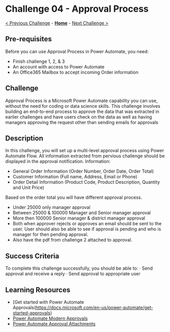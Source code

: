 # Challenge 04 - Approval Process

[< Previous Challenge](./Challenge-03.md) - **[Home](../README.md)** - [Next Challenge >](./Challenge-05.md)

## Pre-requisites

Before you can use Approval Process in Power Automate, you need:
- Finish challenge 1, 2, & 3
- An account with access to Power Automate
- An Office365 Mailbox to accept incoming Order information

## Challenge

Approval Process is a Microsoft Power Automate capability you can use, without the need for coding or data science skills. This challenge involves building an end-to-end process to approve the data that was extracted in earlier challenges and have users check on the data as well as having managers approving the request other than sending emails for approvals

## Description

In this challenge, you will set up a multi-level approval process using Power Automate Flow.
All information extracted from pervious challenge should be displayed in the approval notification.
Information:
- General Order Information (Order Number, Order Date, Order Total)
- Customer Information (Full name, Address, Email or Phone)
- Order Detail Information (Product Code, Product Description, Quantity and Unit Price)
	
Based on the order total you will have different approval process.
- Under 25000 only manager approval
- Between 25000 & 100000 Manager and  Senior manager approval
- More then 100000 Senior manager & district manager approval
- Both when approver rejects or approves an email should be sent to the user. User should also be able to see if approval is pending and who is manager for then pending approval.
- Also have the pdf from challenge 2 attached to approval.


## Success Criteria

To complete this challenge successfully, you should be able to:
	· Send approval and receive a reply
	· Send approval to appropriate user 

## Learning Resources

* [Get started with Power Automate Approvals(https://docs.microsoft.com/en-us/power-automate/get-started-approvals)
* [Power Automate Modern Approvals](https://docs.microsoft.com/en-us/power-automate/modern-approvals)
* [Power Automate Approval Attachments](https://docs.microsoft.com/en-us/power-automate/approval-attachments)



